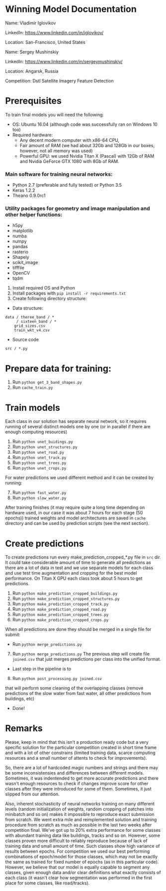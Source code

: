 # Winning Model Documentation
Name: Vladimir Iglovikov

LinkedIn: https://www.linkedin.com/in/iglovikov/

Location: San-Francisco, United States


Name: Sergey Mushinskiy

LinkedIn: https://www.linkedin.com/in/sergeymushinskiy/

Location: Angarsk, Russia

Competition: Dstl Satellite Imagery Feature Detection


# Prerequisites
To train final models you will need the following:

- OS: Ubuntu 16.04 (although code was successfully ran on Windows 10 too)
- Required hardware: 
    - Any decent modern computer with x86-64 CPU, 
    - Fair amount of RAM (we had about 32Gb and 128Gb in our boxes, however, not all memory was used) 
    - Powerful GPU: we used Nvidia Titan X (Pascal) with 12Gb of RAM and Nvidia GeForce GTX 1080 with 8Gb of RAM.

### Main software for training neural networks:
- Python 2.7 (preferable and fully tested) or Python 3.5
- Keras 1.2.2
- Theano 0.9.0rc1

### Utility packages for geometry and image manipulation and other helper functions:
- h5py
- matplotlib
- numba
- numpy
- pandas
- rasterio
- Shapely
- scikit_image
- tifffile
- OpenCV 
- tqdm

1. Install required OS and Python
2. Install packages with `pip install -r requirements.txt`
3. Create following directory structure:
- Data structure:
```
data / theree_band / *
     / sixteen_band / *
    grid_sizes.csv
    train_wkt_v4.csv
```
- Source code
```
src / *.py

```
    
# Prepare data for training:
1. Run `python get_3_band_shapes.py`
2. Run `cache_train.py`

# Train models
Each class in our solution has separate neural network, so it requires running of several distinct models one by one (or in parallel if there are enough computing resources)

1. Run `python unet_buidings.py`
2. Run `python unet_structures.py`
3. Run `python unet_road.py`
4. Run `python unet_track.py`
5. Run `python unet_trees.py`
6. Run `python unet_crops.py`

For water predictions we used different method and it can be created by running:

7. Run `python fast_water.py`
8. Run `python slow_water.py`

After training finishes (it may require quite a long time depending on hardware used, in our case it was about 7 hours for each stage (50 epochs)) trained weights and model architectures are saved in `cache` directory and can be used by prediction scripts (see the next section).

# Create predictions
To create predictions run every make_prediction_cropped_*.py file in `src` dir. It could take considerable amount of time to generate all predictions as there are a lot of data in test and we use separate models for each class and use test time augmentation and cropping for the best model performance. On Titan X GPU each class took about 5 hours to get predictions.

1. Run `python make_prediction_cropped_buildings.py`
2. Run `python make_prediction_cropped_structures.py`
3. Run `python make_prediction_cropped_track.py`
4. Run `python make_prediction_cropped_road.py`
5. Run `python make_prediction_cropped_trees.py`
6. Run `python make_prediction_cropped_crops.py`

When all predictions are done they should be merged in a single file for submit:
- Run `python merge_predictions.py`


7. Run `python merge_predictions.py`
The previous step will create file `joined.csv` that just merges predictions per class into the unified format.

- Last step in the pipeline is to

8. Run `python post_processing.py joined.csv`

that will perform some cleaning of the overlapping classes (remove predictions of the slow water from fast water, all other predictions from buildings, etc)

- Done!


# Remarks
Please, keep in mind that this isn't a production ready code but a very specific solution for the particular competition created in short time frame and with a lot of other constrains (limited training data, scarce computing resources and a small number of attents to check for improvements). 

So, there are a lot of hardcoded magic numbers and strings and there may be some inconsistensies and differences between different models. Sometimes, it was indentended to get more accurate predictions and there wasn't enough resources to check if changes improve score for other classes after they were introduced for some of them. Sometimes, it just slipped from our attention. 

Also, inherent stochasticity of neural networks training on many different levels (random initialization of weights, random cropping of patches into minibatch and so on) makes it impossible to reproduce exact submission from scratch. We went extra mile and reimplemented solution and training procedure from scratch as much as possible in the last two weeks after competition final. We've got up to 20% extra performance for some classes with abundant training data like buildings, tracks and so on. However, some classes proven more difficult to reliably reproduce because of lack of training data and small amount of time. Such classes show high variance of results between epochs. For competition we used our best performing combinations of epoch/model for those classes, which may not be exactly the same as trained for fixed number of epochs (as in this particular code). However, we believe that our model is equally capable to segment any classes, given enough data and/or clear definitions what exactly consists of each class (it wasn't clear how segmentation was performed in the first place for some classes, like road/tracks). 
